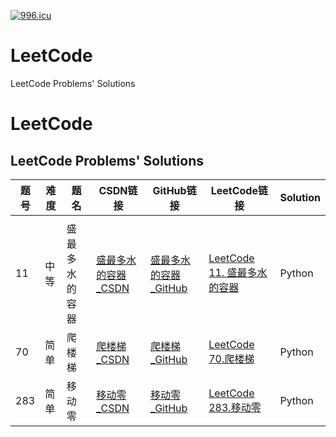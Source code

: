 <a href="https://996.icu"><img src="https://img.shields.io/badge/link-996.icu-red.svg" alt="996.icu"></a>
# LeetCode
LeetCode Problems' Solutions
# LeetCode
LeetCode Problems' Solutions
-----------------------------
| 题号  |难度|题名|  CSDN链接  |GitHub链接 | LeetCode链接 |  Solution  | 
| ----|-----|--------|-----|-----| ----|-------|
|  | | | | | | |
|11|中等|盛最多水的容器|[盛最多水的容器_CSDN](https://blog.csdn.net/leacock1991/article/details/100905274)|[盛最多水的容器_GitHub](https://github.com/lichangke/LeetCode/tree/master/11.%20Container%20With%20Most%20Water)|[LeetCode 11. 盛最多水的容器](https://leetcode-cn.com/problems/container-with-most-water/)| Python |
|70|简单|爬楼梯|[爬楼梯_CSDN](https://blog.csdn.net/leacock1991/article/details/103040312) | [爬楼梯_GitHub](https://github.com/lichangke/LeetCode/tree/master/70.%20Climbing%20Stairs)| [LeetCode 70.爬楼梯](https://leetcode-cn.com/problems/climbing-stairs/)| Python |
|283 |简单|移动零| [移动零_CSDN](https://blog.csdn.net/leacock1991/article/details/103040147) | [移动零_GitHub](https://github.com/lichangke/LeetCode/tree/master/283.%20Move%20Zeroes) | [LeetCode 283.移动零](https://leetcode-cn.com/problems/move-zeroes/ )| Python |
